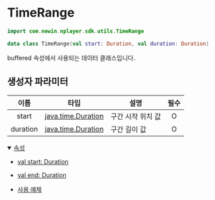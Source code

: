 # TimeRange

```kotlin
import com.newin.nplayer.sdk.utils.TimeRange
```

```kotlin
data class TimeRange(val start: Duration, val duration: Duration)
```

buffered 속성에서 사용되는 데이터 클래스입니다.

## 생성자 파라미터

|이름|타입|설명|필수|
|:--:|:--:|--|:--:|
|start|[java.time.Duration](https://developer.android.com/reference/java/time/Duration)|구간 시작 위치 값|O|
|duration|[java.time.Duration](https://developer.android.com/reference/java/time/Duration)|구간 길이 값|O|

<details open>
<summary>
    <a href="./details.md#속성">속성</a>
</summary>

* [val start: Duration](./details.md#start)

* [val end: Duration](./details.md#end)

* [사용 예제](./details.md#사용-예제)

</details>
<br>
